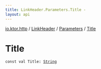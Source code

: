 ```yaml
---
title: LinkHeader.Parameters.Title - 
layout: api
---
```


<div class='api-docs-breadcrumbs'><a href="../../index.html">io.ktor.http</a> / <a href="../index.html">LinkHeader</a> / <a href="index.html">Parameters</a> / <a href="./-title.html">Title</a></div>

# Title

<div class="signature"><code><span class="keyword">const</span> <span class="keyword">val </span><span class="identifier">Title</span><span class="symbol">: </span><a href="https://kotlinlang.org/api/latest/jvm/stdlib/kotlin/-string/index.html"><span class="identifier">String</span></a></code></div>
